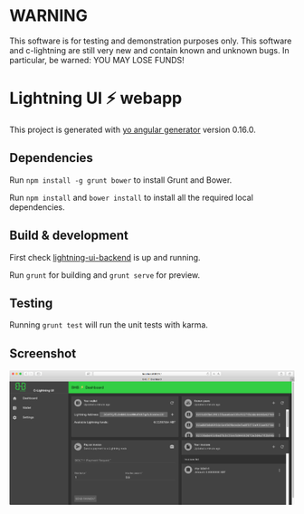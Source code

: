 # WARNING

This software is for testing and demonstration purposes only. This software and c-lightning are still very new and contain known and unknown bugs. In particular, be warned: YOU MAY LOSE FUNDS!

# Lightning UI ⚡️ webapp

This project is generated with [yo angular generator](https://github.com/yeoman/generator-angular)
version 0.16.0.

## Dependencies

Run `npm install -g grunt bower` to install Grunt and Bower.

Run `npm install` and `bower install` to install all the required local dependencies.

## Build & development

First check [lightning-ui-backend](https://github.com/BHBNETWORK/lightning-ui-backend) is up and running.

Run `grunt` for building and `grunt serve` for preview.

## Testing

Running `grunt test` will run the unit tests with karma.

## Screenshot
<img src='images/dashboard.png' alt='dashboard' style='width:800px'>
